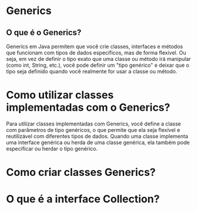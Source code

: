 # Generics

## O que é o Generics?

Generics em Java permitem que você crie classes, interfaces e métodos que funcionam com tipos de dados específicos, mas de forma flexível. Ou seja, em vez de definir o tipo exato que uma classe ou método irá manipular (como int, String, etc.), você pode definir um "tipo genérico" e deixar que o tipo seja definido quando você realmente for usar a classe ou método.

# Como utilizar classes implementadas com o Generics?

Para utilizar classes implementadas com Generics, você define a classe com parâmetros de tipo genéricos, o que permite que ela seja flexível e reutilizável com diferentes tipos de dados. Quando uma classe implementa uma interface genérica ou herda de uma classe genérica, ela também pode especificar ou herdar o tipo genérico.

# Como criar classes Generics?
# O que é a interface Collection?